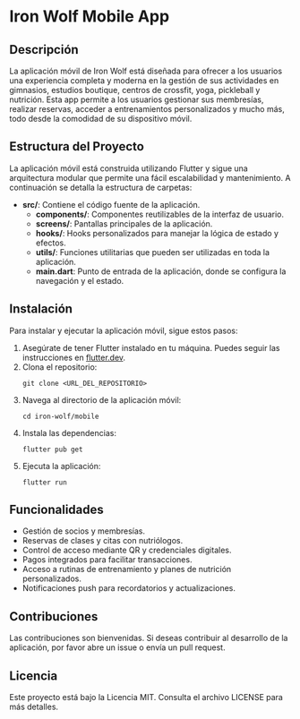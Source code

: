 # Iron Wolf Mobile App

## Descripción
La aplicación móvil de Iron Wolf está diseñada para ofrecer a los usuarios una experiencia completa y moderna en la gestión de sus actividades en gimnasios, estudios boutique, centros de crossfit, yoga, pickleball y nutrición. Esta app permite a los usuarios gestionar sus membresías, realizar reservas, acceder a entrenamientos personalizados y mucho más, todo desde la comodidad de su dispositivo móvil.

## Estructura del Proyecto
La aplicación móvil está construida utilizando Flutter y sigue una arquitectura modular que permite una fácil escalabilidad y mantenimiento. A continuación se detalla la estructura de carpetas:

- **src/**: Contiene el código fuente de la aplicación.
  - **components/**: Componentes reutilizables de la interfaz de usuario.
  - **screens/**: Pantallas principales de la aplicación.
  - **hooks/**: Hooks personalizados para manejar la lógica de estado y efectos.
  - **utils/**: Funciones utilitarias que pueden ser utilizadas en toda la aplicación.
  - **main.dart**: Punto de entrada de la aplicación, donde se configura la navegación y el estado.

## Instalación
Para instalar y ejecutar la aplicación móvil, sigue estos pasos:

1. Asegúrate de tener Flutter instalado en tu máquina. Puedes seguir las instrucciones en [flutter.dev](https://flutter.dev/docs/get-started/install).
2. Clona el repositorio:
   ```
   git clone <URL_DEL_REPOSITORIO>
   ```
3. Navega al directorio de la aplicación móvil:
   ```
   cd iron-wolf/mobile
   ```
4. Instala las dependencias:
   ```
   flutter pub get
   ```
5. Ejecuta la aplicación:
   ```
   flutter run
   ```

## Funcionalidades
- Gestión de socios y membresías.
- Reservas de clases y citas con nutriólogos.
- Control de acceso mediante QR y credenciales digitales.
- Pagos integrados para facilitar transacciones.
- Acceso a rutinas de entrenamiento y planes de nutrición personalizados.
- Notificaciones push para recordatorios y actualizaciones.

## Contribuciones
Las contribuciones son bienvenidas. Si deseas contribuir al desarrollo de la aplicación, por favor abre un issue o envía un pull request.

## Licencia
Este proyecto está bajo la Licencia MIT. Consulta el archivo LICENSE para más detalles.